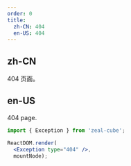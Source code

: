 ```yaml
---
order: 0
title:
  zh-CN: 404
  en-US: 404
---
```


## zh-CN

404 页面。

## en-US

404 page.

````jsx
import { Exception } from 'zeal-cube';

ReactDOM.render(
  <Exception type="404" />,
  mountNode);
````
